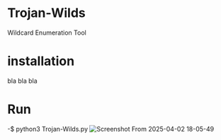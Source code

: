 # Trojan-Wilds
Wildcard Enumeration Tool

# installation
bla bla bla

# Run
-$ python3 Trojan-Wilds.py
![Screenshot From 2025-04-02 18-05-49](https://github.com/user-attachments/assets/4122fd8b-dd04-4332-9516-956860f83dc1)
